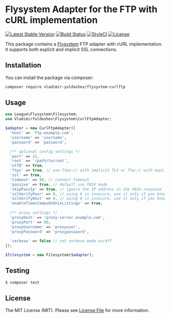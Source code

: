 # Flysystem Adapter for the FTP with cURL implementation

[![Latest Stable Version](https://poser.pugx.org/vyuldashev/flysystem-curlftp/v/stable?format=flat-square)](https://packagist.org/packages/vyuldashev/flysystem-curlftp)
[![Build Status](https://github.com/vyuldashev/flysystem-curlftp/workflows/Tests/badge.svg)](https://github.com/vyuldashev/flysystem-curlftp/actions)
[![StyleCI](https://styleci.io/repos/90028075/shield?branch=master)](https://styleci.io/repos/90028075)
[![License](https://poser.pugx.org/vyuldashev/flysystem-curlftp/license?format=flat-square)](https://packagist.org/packages/vyuldashev/flysystem-curlftp)

This package contains a [Flysystem](https://flysystem.thephpleague.com/) FTP adapter with cURL implementation.
It supports both explicit and implicit SSL connections.

## Installation

You can install the package via composer:

``` bash
composer require vladimir-yuldashev/flysystem-curlftp
```

## Usage

``` php
use League\Flysystem\Filesystem;
use VladimirYuldashev\Flysystem\CurlFtpAdapter;

$adapter = new CurlFtpAdapter([
  'host' => 'ftp.example.com',
  'username' => 'username',
  'password' => 'password',

  /** optional config settings */
  'port' => 21,
  'root' => '/path/to/root',
  'utf8' => true,
  'ftps' => true, // use ftps:// with implicit TLS or ftp:// with explicit TLS
  'ssl' => true,
  'timeout' => 90, // connect timeout
  'passive' => true, // default use PASV mode
  'skipPasvIp' => true, // ignore the IP address in the PASV response 
  'sslVerifyPeer' => 0, // using 0 is insecure, use it only if you know what you're doing
  'sslVerifyHost' => 0, // using 0 is insecure, use it only if you know what you're doing
  'enableTimestampsOnUnixListings' => true,
  
  /** proxy settings */
  'proxyHost' => 'proxy-server.example.com',
  'proxyPort' => 80,
  'proxyUsername' => 'proxyuser',
  'proxyPassword' => 'proxypassword',
  
  'verbose' => false // set verbose mode on/off 
]);

$filesystem = new Filesystem($adapter);
``` 

## Testing

``` bash
$ composer test
```

## License

The MIT License (MIT). Please see [License File](LICENSE) for more information.
